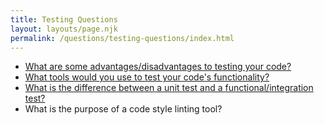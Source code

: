 ```yaml
---
title: Testing Questions
layout: layouts/page.njk
permalink: /questions/testing-questions/index.html
---
```


* [What are some advantages/disadvantages to testing your code?](../answers/Answers-To-Testing-Questions/1-What-are-some-advantagesdisadvantages-to-testing-your-code.md)
* [What tools would you use to test your code's functionality?](../answers/Answers-To-Testing-Questions/2-What-tools-would-you-use-to-test-your-codes-functionality.md)
* [What is the difference between a unit test and a functional/integration test?](../answers/Answers-To-Testing-Questions/3-What-is-the-difference-between-a-unit-test-and-a-functionalintegration-test.md)
* What is the purpose of a code style linting tool?
